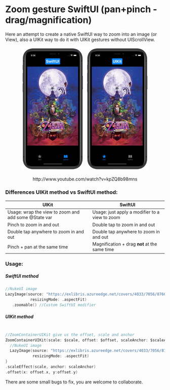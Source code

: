 

# Zoom gesture SwiftUI (pan+pinch -drag/magnification)



Here an attempt to create a native SwiftUI way to zoom into an image (or View), also a UIKit way to do it with UIKit gestures without UIScrollView.

<p align="center">
<img src="README.assets/export3EB9D44A-FC64-4F52-8B3D-B6F2F956733E.jpg" alt="export3EB9D44A-FC64-4F52-8B3D-B6F2F956733E" style="max-width: 100%;" width="200" /> <img src="README.assets/exportC7EA5541-E967-426D-AEBF-222BC2285D66.jpg" alt="exportC7EA5541-E967-426D-AEBF-222BC2285D66" style="max-width: 100%;" width="200"/>
</p>   
<p align="center">
 http://www.youtube.com/watch?v=kpZQ8b98mns
</p> 



### Differences UIKit method vs SwiftUI method:

| UIKit                                                | SwiftUI                                        |
| ---------------------------------------------------- | ---------------------------------------------- |
| Usage: wrap the view to zoom and add some @State var | Usage: just apply a modifier to a view to zoom |
| Pinch to zoom in and out                             | Double tap to zoom in and out                  |
| Double tap anywhere to zoom in and out               | Double tap anywhere to zoom in and out         |
| Pinch + pan at the same time                         | Magnification + drag **not** at the same time  |



### Usage: 

##### SwiftUI method

```swift
//NukeUI image
LazyImage(source: "https://exlibris.azureedge.net/covers/4033/7056/8766/1/4033705687661xxl.jpg", 
           resizingMode: .aspectFit)
   .zoomable() //Custom SwiftUI modifier
```

##### UIKit method

```swift

//ZoomContainerUIKit give us the offset, scale and anchor
ZoomContainerUIKit(scale: $scale, offset: $offset, scaleAnchor: $scaleAnchor){
  //NukeUI image
  LazyImage(source: "https://exlibris.azureedge.net/covers/4033/7056/8766/1/4033705687661xxl.jpg", 
            resizingMode: .aspectFit)
}
.scaleEffect(scale, anchor: scaleAnchor)
.offset(x: offset.x, y:offset.y)
```

There are some small bugs to fix, you are welcome to collaborate.

